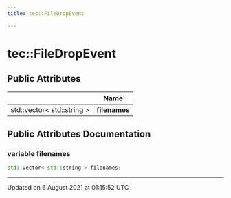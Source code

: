```yaml
---
title: tec::FileDropEvent

---
```


# tec::FileDropEvent





## Public Attributes

|                | Name           |
| -------------- | -------------- |
| std::vector< std::string > | **[filenames](/engine/Classes/structtec_1_1_file_drop_event/#variable-filenames)**  |

## Public Attributes Documentation

### variable filenames

```cpp
std::vector< std::string > filenames;
```


-------------------------------

Updated on  6 August 2021 at 01:15:52 UTC
